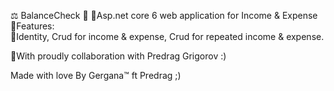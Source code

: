⚖️ BalanceCheck 💸
📌Asp.net core 6 web application for Income & Expense <br>
📌Features:<br>
📌Identity, Crud for income & expense, Crud for repeated income & expense.


📍With proudly collaboration with Predrag Grigorov :)

Made with love By Gergana™ ft Predrag ;)
